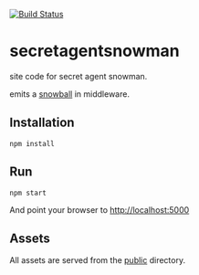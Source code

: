 [![Build Status](https://travis-ci.org/skawtus/secretagentsnowman.svg)](https://travis-ci.org/skawtus/secretagentsnowman)

secretagentsnowman
==================

site code for secret agent snowman.

emits a [snowball](https://github.com/secretagentsnowman/snowball) in middleware.

Installation
------------


```
npm install
```

Run
---

```
npm start
```

And point your browser to [http://localhost:5000](http://localhost:5000)


Assets
------

All assets are served from the [public](public/) directory.  

